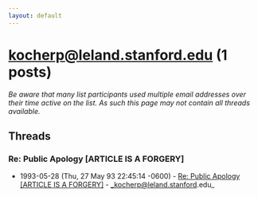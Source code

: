 ```yaml
---
layout: default
---
```


# kocherp@leland.stanford.edu (1 posts)

_Be aware that many list participants used multiple email addresses over their time active on the list. As such this page may not contain all threads available._

## Threads

### Re: Public Apology [ARTICLE IS A FORGERY]
+ 1993-05-28 (Thu, 27 May 93 22:45:14 -0600) - [Re: Public Apology [ARTICLE IS A FORGERY]](/archive/1993/05/8d250668dec9ee571585c07e0b81fbfc72954cc7439d70332f37fd89989af2ac) - _kocherp@leland.stanford.edu_

